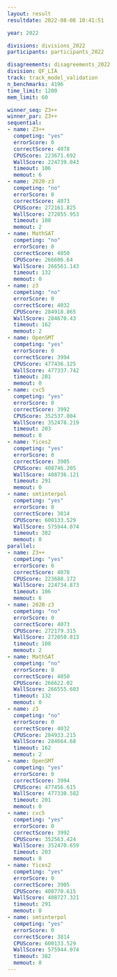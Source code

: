 ```yaml
---
layout: result
resultdate: 2022-08-08 10:41:51

year: 2022

divisions: divisions_2022
participants: participants_2022

disagreements: disagreements_2022
division: QF_LIA
track: track_model_validation
n_benchmarks: 4196
time_limit: 1200
mem_limit: 60

winner_seq: Z3++
winner_par: Z3++
sequential:
- name: Z3++
  competing: "yes"
  errorScore: 0
  correctScore: 4078
  CPUScore: 223671.692
  WallScore: 224739.043
  timeout: 106
  memout: 6
- name: 2020-z3
  competing: "no"
  errorScore: 0
  correctScore: 4073
  CPUScore: 272161.825
  WallScore: 272055.953
  timeout: 108
  memout: 2
- name: MathSAT
  competing: "no"
  errorScore: 0
  correctScore: 4050
  CPUScore: 266606.64
  WallScore: 266561.143
  timeout: 132
  memout: 0
- name: z3
  competing: "no"
  errorScore: 0
  correctScore: 4032
  CPUScore: 284918.865
  WallScore: 284670.43
  timeout: 162
  memout: 2
- name: OpenSMT
  competing: "yes"
  errorScore: 0
  correctScore: 3994
  CPUScore: 477436.125
  WallScore: 477337.742
  timeout: 201
  memout: 0
- name: cvc5
  competing: "yes"
  errorScore: 0
  correctScore: 3992
  CPUScore: 352537.004
  WallScore: 352478.219
  timeout: 203
  memout: 0
- name: Yices2
  competing: "yes"
  errorScore: 0
  correctScore: 3905
  CPUScore: 408746.205
  WallScore: 408736.121
  timeout: 291
  memout: 0
- name: smtinterpol
  competing: "yes"
  errorScore: 0
  correctScore: 3814
  CPUScore: 600133.529
  WallScore: 575944.074
  timeout: 382
  memout: 0
parallel:
- name: Z3++
  competing: "yes"
  errorScore: 0
  correctScore: 4078
  CPUScore: 223688.172
  WallScore: 224734.873
  timeout: 106
  memout: 6
- name: 2020-z3
  competing: "no"
  errorScore: 0
  correctScore: 4073
  CPUScore: 272179.315
  WallScore: 272050.813
  timeout: 108
  memout: 2
- name: MathSAT
  competing: "no"
  errorScore: 0
  correctScore: 4050
  CPUScore: 266622.02
  WallScore: 266555.603
  timeout: 132
  memout: 0
- name: z3
  competing: "no"
  errorScore: 0
  correctScore: 4032
  CPUScore: 284933.215
  WallScore: 284664.68
  timeout: 162
  memout: 2
- name: OpenSMT
  competing: "yes"
  errorScore: 0
  correctScore: 3994
  CPUScore: 477456.615
  WallScore: 477330.582
  timeout: 201
  memout: 0
- name: cvc5
  competing: "yes"
  errorScore: 0
  correctScore: 3992
  CPUScore: 352563.424
  WallScore: 352470.659
  timeout: 203
  memout: 0
- name: Yices2
  competing: "yes"
  errorScore: 0
  correctScore: 3905
  CPUScore: 408770.615
  WallScore: 408727.321
  timeout: 291
  memout: 0
- name: smtinterpol
  competing: "yes"
  errorScore: 0
  correctScore: 3814
  CPUScore: 600133.529
  WallScore: 575944.074
  timeout: 382
  memout: 0
---
```

